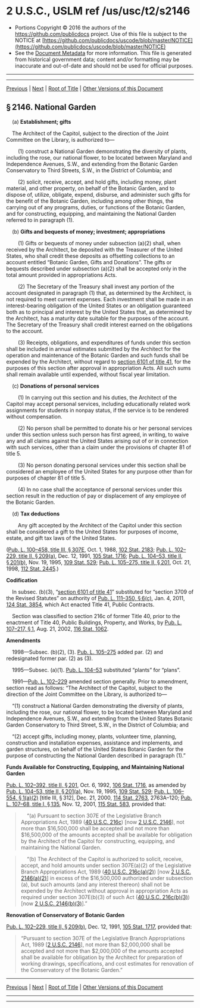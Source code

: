 ---
---

# 2 U.S.C., USLM ref /us/usc/t2/s2146

* Portions Copyright © 2016 the authors of the https://github.com/publicdocs project.
  Use of this file is subject to the NOTICE at [https://github.com/publicdocs/uscode/blob/master/NOTICE](https://github.com/publicdocs/uscode/blob/master/NOTICE)
* See the [Document Metadata](././../../../../..//README.md) for more information.
  This file is generated from historical government data; content and/or formatting may be inaccurate and out-of-date and should not be used for official purposes.

----------
----------

[Previous](./../../../../..//us/usc/t2/ch30/schVI/m__us_usc_t2_s2145.md) | [Next](./../../../../..//us/usc/t2/ch30/schVI/m__us_usc_t2_s2147.md) | [Root of Title](./../../../../../) | [Other Versions of this Document](https://publicdocs.github.io/go/links?ns=uslm&ref=%2Fus%2Fusc%2Ft2%2Fs2146)

## § 2146. National Garden

    (a) __Establishment; gifts__ 

    The Architect of the Capitol, subject to the direction of the Joint Committee on the Library, is authorized to—

        (1) construct a National Garden demonstrating the diversity of plants, including the rose, our national flower, to be located between Maryland and Independence Avenues, S.W., and extending from the Botanic Garden Conservatory to Third Streets, S.W., in the District of Columbia; and

        (2) solicit, receive, accept, and hold gifts, including money, plant material, and other property, on behalf of the Botanic Garden, and to dispose of, utilize, obligate, expend, disburse, and administer such gifts for the benefit of the Botanic Garden, including among other things, the carrying out of any programs, duties, or functions of the Botanic Garden, and for constructing, equipping, and maintaining the National Garden referred to in paragraph (1).

    (b) __Gifts and bequests of money; investment; appropriations__ 

        (1) Gifts or bequests of money under subsection (a)(2) shall, when received by the Architect, be deposited with the Treasurer of the United States, who shall credit these deposits as offsetting collections to an account entitled “Botanic Garden, Gifts and Donations”. The gifts or bequests described under subsection (a)(2) shall be accepted only in the total amount provided in appropriations Acts.

        (2) The Secretary of the Treasury shall invest any portion of the account designated in paragraph (1) that, as determined by the Architect, is not required to meet current expenses. Each investment shall be made in an interest-bearing obligation of the United States or an obligation guaranteed both as to principal and interest by the United States that, as determined by the Architect, has a maturity date suitable for the purposes of the account. The Secretary of the Treasury shall credit interest earned on the obligations to the account.

        (3) Receipts, obligations, and expenditures of funds under this section shall be included in annual estimates submitted by the Architect for the operation and maintenance of the Botanic Garden and such funds shall be expended by the Architect, without regard to [section 6101 of title 41][/us/usc/t41/s6101], for the purposes of this section after approval in appropriation Acts. All such sums shall remain available until expended, without fiscal year limitation.

    (c) __Donations of personal services__ 

        (1) In carrying out this section and his duties, the Architect of the Capitol may accept personal services, including educationally related work assignments for students in nonpay status, if the service is to be rendered without compensation.

        (2) No person shall be permitted to donate his or her personal services under this section unless such person has first agreed, in writing, to waive any and all claims against the United States arising out of or in connection with such services, other than a claim under the provisions of chapter 81 of title 5.

        (3) No person donating personal services under this section shall be considered an employee of the United States for any purpose other than for purposes of chapter 81 of title 5.

        (4) In no case shall the acceptance of personal services under this section result in the reduction of pay or displacement of any employee of the Botanic Garden.

    (d) __Tax deductions__ 

        Any gift accepted by the Architect of the Capitol under this section shall be considered a gift to the United States for purposes of income, estate, and gift tax laws of the United States.

([Pub. L. 100–458, title III, § 307E][/us/pl/100/458/s307E], Oct. 1, 1988, [102 Stat. 2183][/us/stat/102/2183]; [Pub. L. 102–229, title II, § 209(a)][/us/pl/102/229/s209/a], Dec. 12, 1991, [105 Stat. 1716][/us/stat/105/1716]; [Pub. L. 104–53, title II, § 201(b)][/us/pl/104/53/s201/b], Nov. 19, 1995, [109 Stat. 529][/us/stat/109/529]; [Pub. L. 105–275, title II, § 201][/us/pl/105/275/s201], Oct. 21, 1998, [112 Stat. 2445][/us/stat/112/2445].)

 __Codification__ 

    In subsec. (b)(3), “[section 6101 of title 41][/us/usc/t41/s6101]” substituted for “section 3709 of the Revised Statutes” on authority of [Pub. L. 111–350, § 6(c)][/us/pl/111/350/s6/c], Jan. 4, 2011, [124 Stat. 3854][/us/stat/124/3854], which Act enacted Title 41, Public Contracts.

    Section was classified to section 216c of former Title 40, prior to the enactment of Title 40, Public Buildings, Property, and Works, by [Pub. L. 107–217, § 1][/us/pl/107/217/s1], Aug. 21, 2002, [116 Stat. 1062][/us/stat/116/1062].

 __Amendments__ 

    1998—Subsec. (b)(2), (3). [Pub. L. 105–275][/us/pl/105/275] added par. (2) and redesignated former par. (2) as (3).

    1995—Subsec. (a)(1). [Pub. L. 104–53][/us/pl/104/53] substituted “plants” for “plans”.

    1991—[Pub. L. 102–229][/us/pl/102/229] amended section generally. Prior to amendment, section read as follows: “The Architect of the Capitol, subject to the direction of the Joint Committee on the Library, is authorized to—

    “(1) construct a National Garden demonstrating the diversity of plants, including the rose, our national flower, to be located between Maryland and Independence Avenues, S.W., and extending from the United States Botanic Garden Conservatory to Third Street, S.W., in the District of Columbia; and

    “(2) accept gifts, including money, plants, volunteer time, planning, construction and installation expenses, assistance and implements, and garden structures, on behalf of the United States Botanic Garden for the purpose of constructing the National Garden described in paragraph (1).”

 __Funds Available for Constructing, Equipping, and Maintaining National Garden__ 

[Pub. L. 102–392, title II, § 201][/us/pl/102/392/s201], Oct. 6, 1992, [106 Stat. 1716][/us/stat/106/1716], as amended by [Pub. L. 104–53, title II, § 201(a)][/us/pl/104/53/s201/a], Nov. 19, 1995, [109 Stat. 529][/us/stat/109/529]; [Pub. L. 106–554, § 1(a)(2)][/us/pl/106/554/s1/a/2] \[title III, § 312\], Dec. 21, 2000, [114 Stat. 2763][/us/stat/114/2763], 2763A–120; [Pub. L. 107–68, title I, § 135][/us/pl/107/68/s135], Nov. 12, 2001, [115 Stat. 583][/us/stat/115/583], provided that:

>     “(a) Pursuant to section 307E of the Legislative Branch Appropriations Act, 1989 ([40 U.S.C. 216c][/us/usc/t40/s216c]) \[now [2 U.S.C. 2146][/us/usc/t2/s2146]\], not more than $16,500,000 shall be accepted and not more than $16,500,000 of the amounts accepted shall be available for obligation by the Architect of the Capitol for constructing, equipping, and maintaining the National Garden.

>     “(b) The Architect of the Capitol is authorized to solicit, receive, accept, and hold amounts under section 307E(a)(2) of the Legislative Branch Appropriations Act, 1989 ([40 U.S.C. 216c(a)(2)][/us/usc/t40/s216c/a/2]) \[now [2 U.S.C. 2146(a)(2)][/us/usc/t2/s2146/a/2]\] in excess of the $16,500,000 authorized under subsection (a), but such amounts (and any interest thereon) shall not be expended by the Architect without approval in appropriation Acts as required under section 307E(b)(3) of such Act ([40 U.S.C. 216c(b)(3)][/us/usc/t40/s216c/b/3]) \[now [2 U.S.C. 2146(b)(3)][/us/usc/t2/s2146/b/3]\].”

 __Renovation of Conservatory of Botanic Garden__ 

[Pub. L. 102–229, title II, § 209(b)][/us/pl/102/229/s209/b], Dec. 12, 1991, [105 Stat. 1717][/us/stat/105/1717], provided that: 

> “Pursuant to section 307E of the Legislative Branch Appropriations Act, 1989 \[[2 U.S.C. 2146][/us/usc/t2/s2146]\], not more than $2,000,000 shall be accepted and not more than $2,000,000 of the amounts accepted shall be available for obligation by the Architect for preparation of working drawings, specifications, and cost estimates for renovation of the Conservatory of the Botanic Garden.”

----------

[Previous](./../../../../..//us/usc/t2/ch30/schVI/m__us_usc_t2_s2145.md) | [Next](./../../../../..//us/usc/t2/ch30/schVI/m__us_usc_t2_s2147.md) | [Root of Title](./../../../../../) | [Other Versions of this Document](https://publicdocs.github.io/go/links?ns=uslm&ref=%2Fus%2Fusc%2Ft2%2Fs2146)

----------
----------

[/us/usc/t41/s6101]: https://publicdocs.github.io/go/links?ns=uslm&ref=%2Fus%2Fusc%2Ft41%2Fs6101
[/us/pl/100/458/s307E]: https://publicdocs.github.io/go/links?ns=uslm&ref=%2Fus%2Fpl%2F100%2F458%2Fs307E
[/us/stat/102/2183]: https://publicdocs.github.io/go/links?ns=uslm&ref=%2Fus%2Fstat%2F102%2F2183
[/us/pl/102/229/s209/a]: https://publicdocs.github.io/go/links?ns=uslm&ref=%2Fus%2Fpl%2F102%2F229%2Fs209%2Fa
[/us/stat/105/1716]: https://publicdocs.github.io/go/links?ns=uslm&ref=%2Fus%2Fstat%2F105%2F1716
[/us/pl/104/53/s201/b]: https://publicdocs.github.io/go/links?ns=uslm&ref=%2Fus%2Fpl%2F104%2F53%2Fs201%2Fb
[/us/stat/109/529]: https://publicdocs.github.io/go/links?ns=uslm&ref=%2Fus%2Fstat%2F109%2F529
[/us/pl/105/275/s201]: https://publicdocs.github.io/go/links?ns=uslm&ref=%2Fus%2Fpl%2F105%2F275%2Fs201
[/us/stat/112/2445]: https://publicdocs.github.io/go/links?ns=uslm&ref=%2Fus%2Fstat%2F112%2F2445
[/us/usc/t41/s6101]: https://publicdocs.github.io/go/links?ns=uslm&ref=%2Fus%2Fusc%2Ft41%2Fs6101
[/us/pl/111/350/s6/c]: https://publicdocs.github.io/go/links?ns=uslm&ref=%2Fus%2Fpl%2F111%2F350%2Fs6%2Fc
[/us/stat/124/3854]: https://publicdocs.github.io/go/links?ns=uslm&ref=%2Fus%2Fstat%2F124%2F3854
[/us/pl/107/217/s1]: https://publicdocs.github.io/go/links?ns=uslm&ref=%2Fus%2Fpl%2F107%2F217%2Fs1
[/us/stat/116/1062]: https://publicdocs.github.io/go/links?ns=uslm&ref=%2Fus%2Fstat%2F116%2F1062
[/us/pl/105/275]: https://publicdocs.github.io/go/links?ns=uslm&ref=%2Fus%2Fpl%2F105%2F275
[/us/pl/104/53]: https://publicdocs.github.io/go/links?ns=uslm&ref=%2Fus%2Fpl%2F104%2F53
[/us/pl/102/229]: https://publicdocs.github.io/go/links?ns=uslm&ref=%2Fus%2Fpl%2F102%2F229
[/us/pl/102/392/s201]: https://publicdocs.github.io/go/links?ns=uslm&ref=%2Fus%2Fpl%2F102%2F392%2Fs201
[/us/stat/106/1716]: https://publicdocs.github.io/go/links?ns=uslm&ref=%2Fus%2Fstat%2F106%2F1716
[/us/pl/104/53/s201/a]: https://publicdocs.github.io/go/links?ns=uslm&ref=%2Fus%2Fpl%2F104%2F53%2Fs201%2Fa
[/us/stat/109/529]: https://publicdocs.github.io/go/links?ns=uslm&ref=%2Fus%2Fstat%2F109%2F529
[/us/pl/106/554/s1/a/2]: https://publicdocs.github.io/go/links?ns=uslm&ref=%2Fus%2Fpl%2F106%2F554%2Fs1%2Fa%2F2
[/us/stat/114/2763]: https://publicdocs.github.io/go/links?ns=uslm&ref=%2Fus%2Fstat%2F114%2F2763
[/us/pl/107/68/s135]: https://publicdocs.github.io/go/links?ns=uslm&ref=%2Fus%2Fpl%2F107%2F68%2Fs135
[/us/stat/115/583]: https://publicdocs.github.io/go/links?ns=uslm&ref=%2Fus%2Fstat%2F115%2F583
[/us/usc/t40/s216c]: https://publicdocs.github.io/go/links?ns=uslm&ref=%2Fus%2Fusc%2Ft40%2Fs216c
[/us/usc/t2/s2146]: https://publicdocs.github.io/go/links?ns=uslm&ref=%2Fus%2Fusc%2Ft2%2Fs2146
[/us/usc/t40/s216c/a/2]: https://publicdocs.github.io/go/links?ns=uslm&ref=%2Fus%2Fusc%2Ft40%2Fs216c%2Fa%2F2
[/us/usc/t2/s2146/a/2]: https://publicdocs.github.io/go/links?ns=uslm&ref=%2Fus%2Fusc%2Ft2%2Fs2146%2Fa%2F2
[/us/usc/t40/s216c/b/3]: https://publicdocs.github.io/go/links?ns=uslm&ref=%2Fus%2Fusc%2Ft40%2Fs216c%2Fb%2F3
[/us/usc/t2/s2146/b/3]: https://publicdocs.github.io/go/links?ns=uslm&ref=%2Fus%2Fusc%2Ft2%2Fs2146%2Fb%2F3
[/us/pl/102/229/s209/b]: https://publicdocs.github.io/go/links?ns=uslm&ref=%2Fus%2Fpl%2F102%2F229%2Fs209%2Fb
[/us/stat/105/1717]: https://publicdocs.github.io/go/links?ns=uslm&ref=%2Fus%2Fstat%2F105%2F1717
[/us/usc/t2/s2146]: https://publicdocs.github.io/go/links?ns=uslm&ref=%2Fus%2Fusc%2Ft2%2Fs2146


